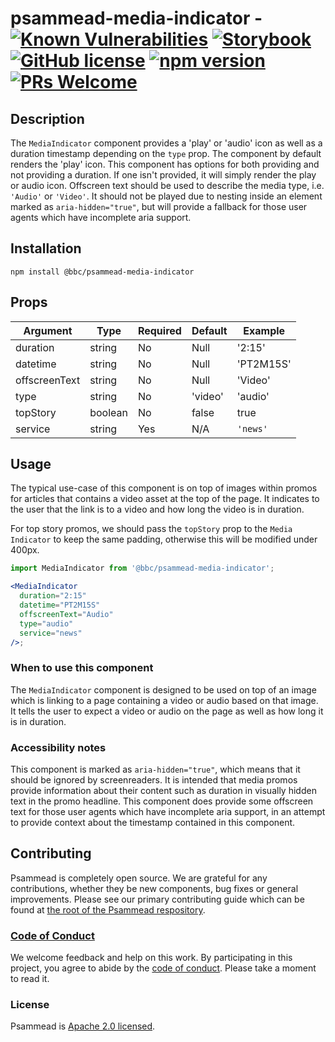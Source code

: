 # psammead-media-indicator - [![Known Vulnerabilities](https://snyk.io/test/github/bbc/psammead/badge.svg?targetFile=packages%2Fcomponents%2Fpsammead-media-indicator%2Fpackage.json)](https://snyk.io/test/github/bbc/psammead?targetFile=packages%2Fcomponents%2Fpsammead-media-indicator%2Fpackage.json) [![Storybook](https://raw.githubusercontent.com/storybooks/media-indicator/master/badge/badge-storybook.svg?sanitize=true)](https://bbc.github.io/psammead/?path=/story/media-indicator--default) [![GitHub license](https://img.shields.io/badge/license-Apache%202.0-blue.svg)](https://github.com/bbc/psammead/blob/latest/LICENSE) [![npm version](https://img.shields.io/npm/v/@bbc/psammead-media-indicator.svg)](https://www.npmjs.com/package/@bbc/psammead-media-indicator) [![PRs Welcome](https://img.shields.io/badge/PRs-welcome-brightgreen.svg)](https://github.com/bbc/psammead/blob/latest/CONTRIBUTING.md)

## Description

The `MediaIndicator` component provides a 'play' or 'audio' icon as well as a duration timestamp depending on the `type` prop. The component by default renders the 'play' icon. This component has options for both providing and not providing a duration. If one isn't provided, it will simply render the play or audio icon. Offscreen text should be used to describe the media type, i.e. `'Audio'` or `'Video'`. It should not be played due to nesting inside an element marked as `aria-hidden="true"`, but will provide a fallback for those user agents which have incomplete aria support.

## Installation

`npm install @bbc/psammead-media-indicator`

## Props

<!-- prettier-ignore -->
| Argument      | Type   | Required | Default | Example                      |
| ------------- | ------ | -------- | ------- | ---------------------------- |
| duration      | string | No       | Null    | '2:15'                       |
| datetime      | string | No       | Null    | 'PT2M15S'                    |
| offscreenText | string | No       | Null    | 'Video'                      |
| type          | string | No       | 'video' | 'audio'                      |
| topStory      | boolean | No      | false   | true                         |
| service | string | Yes | N/A | `'news'` |

## Usage

The typical use-case of this component is on top of images within promos for articles that contains a video asset at the top of the page. It indicates to the user that the link is to a video and how long the video is in duration.

For top story promos, we should pass the `topStory` prop to the `Media Indicator` to keep the same padding, otherwise this will be modified under 400px.

```jsx
import MediaIndicator from '@bbc/psammead-media-indicator';

<MediaIndicator
  duration="2:15"
  datetime="PT2M15S"
  offscreenText="Audio"
  type="audio"
  service="news"
/>;
```

### When to use this component

The `MediaIndicator` component is designed to be used on top of an image which is linking to a page containing a video or audio based on that image. It tells the user to expect a video or audio on the page as well as how long it is in duration.

<!-- ### When not to use this component -->

### Accessibility notes

This component is marked as `aria-hidden="true"`, which means that it should be ignored by screenreaders. It is intended that media promos provide information about their content such as duration in visually hidden text in the promo headline. This component does provide some offscreen text for those user agents which have incomplete aria support, in an attempt to provide context about the timestamp contained in this component.

<!-- ## Roadmap -->

## Contributing

Psammead is completely open source. We are grateful for any contributions, whether they be new components, bug fixes or general improvements. Please see our primary contributing guide which can be found at [the root of the Psammead respository](https://github.com/bbc/psammead/blob/latest/CONTRIBUTING.md).

### [Code of Conduct](https://github.com/bbc/psammead/blob/latest/CODE_OF_CONDUCT.md)

We welcome feedback and help on this work. By participating in this project, you agree to abide by the [code of conduct](https://github.com/bbc/psammead/blob/latest/CODE_OF_CONDUCT.md). Please take a moment to read it.

### License

Psammead is [Apache 2.0 licensed](https://github.com/bbc/psammead/blob/latest/LICENSE).
